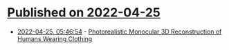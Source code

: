 # [Published on 2022-04-25](index.md)

* [2022-04-25, 05:46:54](https://news.ycombinator.com/item?id=31151056) - [Photorealistic Monocular 3D Reconstruction of Humans Wearing Clothing](https://phorhum.github.io/)
